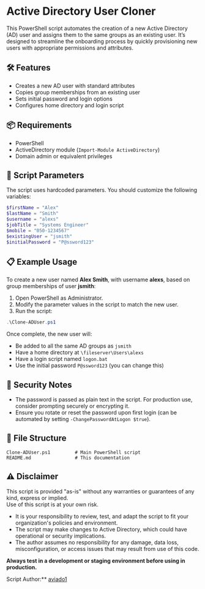 # Active Directory User Cloner

This PowerShell script automates the creation of a new Active Directory (AD) user and assigns them to the same groups as an existing user. It’s designed to streamline the onboarding process by quickly provisioning new users with appropriate permissions and attributes.

## 🛠 Features

- Creates a new AD user with standard attributes
- Copies group memberships from an existing user
- Sets initial password and login options
- Configures home directory and login script

## 📦 Requirements

- PowerShell
- ActiveDirectory module (`Import-Module ActiveDirectory`)
- Domain admin or equivalent privileges

## 📄 Script Parameters

The script uses hardcoded parameters. You should customize the following variables:

```powershell
$firstName = "Alex"
$lastName = "Smith"
$username = "alexs"
$jobTitle = "Systems Engineer"
$mobile = "050-1234567"
$existingUser = "jsmith"
$initialPassword = "P@ssword123"
```

## 📋 Example Usage

To create a new user named **Alex Smith**, with username **alexs**, based on group memberships of user **jsmith**:

1. Open PowerShell as Administrator.
2. Modify the parameter values in the script to match the new user.
3. Run the script:

```powershell
.\Clone-ADUser.ps1
```

Once complete, the new user will:
- Be added to all the same AD groups as `jsmith`
- Have a home directory at `\fileserver\Users\alexs`
- Have a login script named `logon.bat`
- Use the initial password `P@ssword123` (you can change this)

## 🔐 Security Notes

- The password is passed as plain text in the script. For production use, consider prompting securely or encrypting it.
- Ensure you rotate or reset the password upon first login (can be automated by setting `-ChangePasswordAtLogon $true`).

## 📁 File Structure

```
Clone-ADUser.ps1         # Main PowerShell script
README.md                # This documentation
```

## ⚠ Disclaimer

This script is provided "as-is" without any warranties or guarantees of any kind, express or implied.  
Use of this script is at your own risk.

- It is your responsibility to review, test, and adapt the script to fit your organization's policies and environment.
- The script may make changes to Active Directory, which could have operational or security implications.
- The author assumes no responsibility for any damage, data loss, misconfiguration, or access issues that may result from use of this code.

**Always test in a development or staging environment before using in production.**

Script Author:** [aviado1](https://github.com/aviado1)
